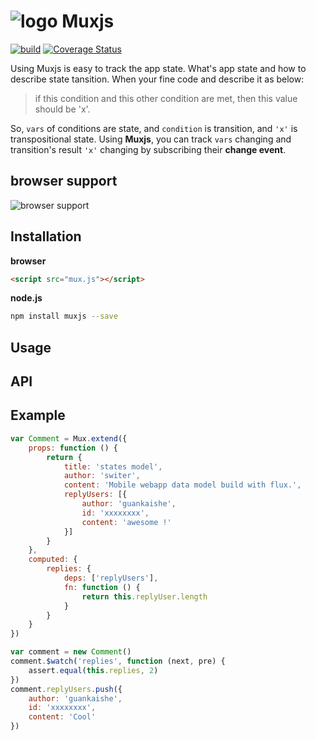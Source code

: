 ![logo](http://switer.qiniudn.com/mux-verti.png?imageView/2/w/120) Muxjs
===========
[![build](https://travis-ci.org/switer/muxjs.svg?branch=master)](https://travis-ci.org/switer/muxjs)
[![Coverage Status](https://coveralls.io/repos/switer/muxjs/badge.svg?branch=develop)](https://coveralls.io/r/switer/muxjs)

Using Muxjs is easy to track the app state. What's app state and how to describe state tansition. When your fine code and describe it as below:
> if this condition and this other condition are met, then this value should be 'x'.

So,  `vars` of conditions are state, and `condition` is transition, and `'x'` is transpositional state. Using **Muxjs**, you can track  `vars` changing and transition's result `'x'`  changing by
subscribing their **change event**.


## browser support
![browser support](https://ci.testling.com/switer/muxjs.png)

## Installation
**browser**
```html
<script src="mux.js"></script>
```
**node.js**
```bash
npm install muxjs --save
```
## Usage

## API

## Example
```js
var Comment = Mux.extend({
    props: function () {
        return {
            title: 'states model',
            author: 'switer',
            content: 'Mobile webapp data model build with flux.',
            replyUsers: [{
                author: 'guankaishe',
                id: 'xxxxxxxx',
                content: 'awesome !'
            }]
        }
    },
    computed: {
        replies: {
            deps: ['replyUsers'],
            fn: function () {
                return this.replyUser.length
            }
        }
    }
})

var comment = new Comment()
comment.$watch('replies', function (next, pre) {
    assert.equal(this.replies, 2)
})
comment.replyUsers.push({
    author: 'guankaishe',
    id: 'xxxxxxxx',
    content: 'Cool'
})
```